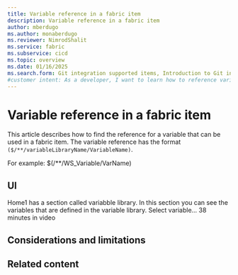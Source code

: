 ```yaml
---
title: Variable reference in a fabric item
description: Variable reference in a fabric item
author: mberdugo
ms.author: monaberdugo
ms.reviewer: NimrodShalit
ms.service: fabric
ms.subservice: cicd
ms.topic: overview
ms.date: 01/16/2025
ms.search.form: Git integration supported items, Introduction to Git integration
#customer intent: As a developer, I want to learn how to reference variables in a fabric item, so that I can manage my content lifecycle.
---
```


# Variable reference in a fabric item

This article describes how to find the reference for a variable that can be used in a fabric item. The variable reference has the format `($/**/variableLibraryName/VariableName)`.

For example: $(/**/WS_Variable/VarName)


## UI

Home1 has a section called variabble library. In this section you can see the variables that are defined in the variable library.
Select variable... 38 minutes in video

## Considerations and limitations


## Related content

